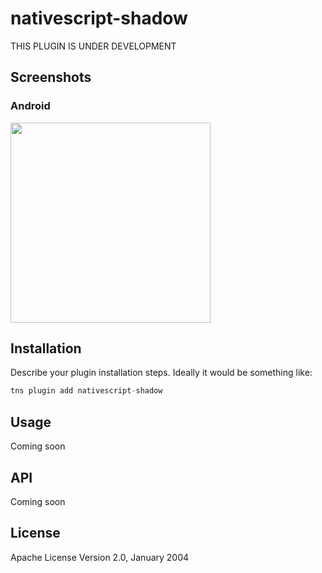 # nativescript-shadow

THIS PLUGIN IS UNDER DEVELOPMENT

## Screenshots

### Android
<img src="https://github.com/shiv19/nativescript-shadow/blob/master/assets/androiddemo.png?raw=true" height="320" > 

## Installation

Describe your plugin installation steps. Ideally it would be something like:

```javascript
tns plugin add nativescript-shadow
```

## Usage 

Coming soon

## API

Coming soon
    
## License

Apache License Version 2.0, January 2004
